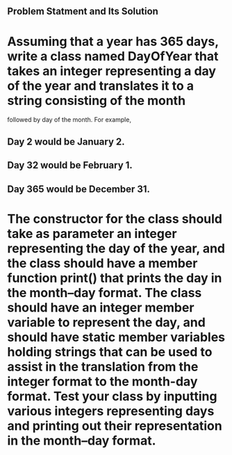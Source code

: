 ## Problem Statment and Its Solution

# Assuming that a year has 365 days, write a class named DayOfYear that takes an integer representing a day of the year and translates it to a string consisting of the month
followed by day of the month. For example,
## Day 2 would be January 2.
## Day 32 would be February 1.
## Day 365 would be December 31.

# The constructor for the class should take as parameter an integer representing the day of the year, and the class should have a member function print() that prints the day in the month–day format. The class should have an integer member variable to represent the day, and should have static member variables holding strings that can be used to assist in the translation from the integer format to the month-day format. Test your class by inputting various integers representing days and printing out their representation in the month–day format.